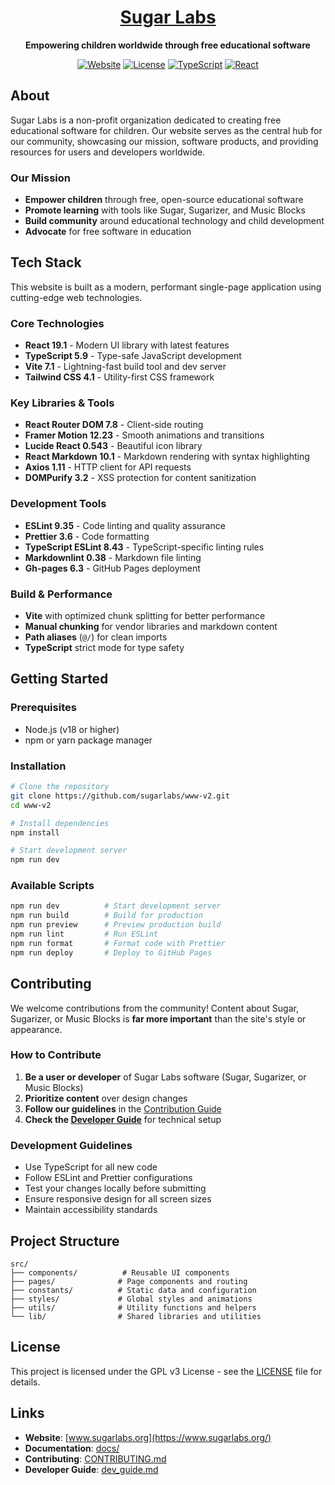 <div align="center">

# [Sugar Labs](https://www.sugarlabs.org/)

**Empowering children worldwide through free educational software**

[![Website](https://img.shields.io/badge/Website-www.sugarlabs.org-blue)](https://www.sugarlabs.org/)
[![License](https://img.shields.io/badge/License-GPL%20v3-green.svg)](LICENSE)
[![TypeScript](https://img.shields.io/badge/TypeScript-5.9-blue.svg)](https://www.typescriptlang.org/)
[![React](https://img.shields.io/badge/React-19.1-blue.svg)](https://reactjs.org/)

</div>

## About

Sugar Labs is a non-profit organization dedicated to creating free educational software for children. Our website serves as the central hub for our community, showcasing our mission, software products, and providing resources for users and developers worldwide.

### Our Mission

- **Empower children** through free, open-source educational software
- **Promote learning** with tools like Sugar, Sugarizer, and Music Blocks
- **Build community** around educational technology and child development
- **Advocate** for free software in education

## Tech Stack

This website is built as a modern, performant single-page application using cutting-edge web technologies.

### Core Technologies

- **React 19.1** - Modern UI library with latest features
- **TypeScript 5.9** - Type-safe JavaScript development
- **Vite 7.1** - Lightning-fast build tool and dev server
- **Tailwind CSS 4.1** - Utility-first CSS framework

### Key Libraries & Tools

- **React Router DOM 7.8** - Client-side routing
- **Framer Motion 12.23** - Smooth animations and transitions
- **Lucide React 0.543** - Beautiful icon library
- **React Markdown 10.1** - Markdown rendering with syntax highlighting
- **Axios 1.11** - HTTP client for API requests
- **DOMPurify 3.2** - XSS protection for content sanitization

### Development Tools

- **ESLint 9.35** - Code linting and quality assurance
- **Prettier 3.6** - Code formatting
- **TypeScript ESLint 8.43** - TypeScript-specific linting rules
- **Markdownlint 0.38** - Markdown file linting
- **Gh-pages 6.3** - GitHub Pages deployment

### Build & Performance

- **Vite** with optimized chunk splitting for better performance
- **Manual chunking** for vendor libraries and markdown content
- **Path aliases** (`@/`) for clean imports
- **TypeScript** strict mode for type safety

## Getting Started

### Prerequisites

- Node.js (v18 or higher)
- npm or yarn package manager

### Installation

```bash
# Clone the repository
git clone https://github.com/sugarlabs/www-v2.git
cd www-v2

# Install dependencies
npm install

# Start development server
npm run dev
```

### Available Scripts

```bash
npm run dev          # Start development server
npm run build        # Build for production
npm run preview      # Preview production build
npm run lint         # Run ESLint
npm run format       # Format code with Prettier
npm run deploy       # Deploy to GitHub Pages
```

## Contributing

We welcome contributions from the community! Content about Sugar, Sugarizer, or Music Blocks is **far more important** than the site's style or appearance.

### How to Contribute

1. **Be a user or developer** of Sugar Labs software (Sugar, Sugarizer, or Music Blocks)
2. **Prioritize content** over design changes
3. **Follow our guidelines** in the [Contribution Guide](docs/CONTRIBUTING.md)
4. **Check the [Developer Guide](docs/dev_guide.md)** for technical setup

### Development Guidelines

- Use TypeScript for all new code
- Follow ESLint and Prettier configurations
- Test your changes locally before submitting
- Ensure responsive design for all screen sizes
- Maintain accessibility standards

## Project Structure

```
src/
├── components/          # Reusable UI components
├── pages/              # Page components and routing
├── constants/          # Static data and configuration
├── styles/             # Global styles and animations
├── utils/              # Utility functions and helpers
└── lib/                # Shared libraries and utilities
```

## License

This project is licensed under the GPL v3 License - see the [LICENSE](LICENSE) file for details.

## Links

- **Website**: [www.sugarlabs.org](https://www.sugarlabs.org/)
- **Documentation**: [docs/](docs/)
- **Contributing**: [CONTRIBUTING.md](docs/CONTRIBUTING.md)
- **Developer Guide**: [dev_guide.md](docs/dev_guide.md)
